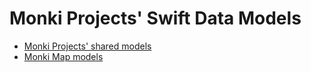 # Monki Projects' Swift Data Models

- [Monki Projects' shared models](https://docs.monkiprojects.com/monki-projects-model-swift/monki-projects-model/)
- [Monki Map models](https://docs.monkiprojects.com/monki-projects-model-swift/monki-map-model/)
